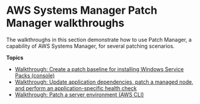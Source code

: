 # AWS Systems Manager Patch Manager walkthroughs<a name="patch-walkthroughs"></a>

The walkthroughs in this section demonstrate how to use Patch Manager, a capability of AWS Systems Manager, for several patching scenarios\.

**Topics**
+ [Walkthrough: Create a patch baseline for installing Windows Service Packs \(console\)](service-pack-patch-walkthrough.md)
+ [Walkthrough: Update application dependencies, patch a managed node, and perform an application\-specific health check](aws-runpatchbaselinewithhooks-walkthrough.md)
+ [Walkthrough: Patch a server environment \(AWS CLI\)](sysman-patch-cliwalk.md)